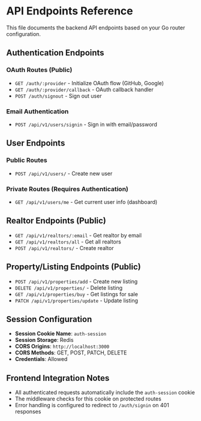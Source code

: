 # API Endpoints Reference

This file documents the backend API endpoints based on your Go router configuration.

## Authentication Endpoints

### OAuth Routes (Public)
- `GET /auth/:provider` - Initialize OAuth flow (GitHub, Google)
- `GET /auth/:provider/callback` - OAuth callback handler
- `POST /auth/signout` - Sign out user

### Email Authentication
- `POST /api/v1/users/signin` - Sign in with email/password

## User Endpoints

### Public Routes
- `POST /api/v1/users/` - Create new user

### Private Routes (Requires Authentication)
- `GET /api/v1/users/me` - Get current user info (dashboard)

## Realtor Endpoints (Public)
- `GET /api/v1/realtors/:email` - Get realtor by email
- `GET /api/v1/realtors/all` - Get all realtors
- `POST /api/v1/realtors/` - Create realtor

## Property/Listing Endpoints (Public)
- `POST /api/v1/properties/add` - Create new listing
- `DELETE /api/v1/properties/` - Delete listing
- `GET /api/v1/properties/buy` - Get listings for sale
- `PATCH /api/v1/properties/update` - Update listing

## Session Configuration
- **Session Cookie Name**: `auth-session`
- **Session Storage**: Redis
- **CORS Origins**: `http://localhost:3000`
- **CORS Methods**: GET, POST, PATCH, DELETE
- **Credentials**: Allowed

## Frontend Integration Notes
- All authenticated requests automatically include the `auth-session` cookie
- The middleware checks for this cookie on protected routes
- Error handling is configured to redirect to `/auth/signin` on 401 responses
